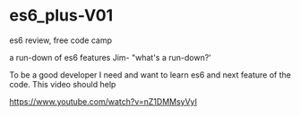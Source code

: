 # es6_plus-V01

es6 review, free code camp

a run-down of es6 features
Jim- "what's a run-down?'

To be a good developer I need and want to learn es6 and next feature of the code. This video should help

https://www.youtube.com/watch?v=nZ1DMMsyVyI
